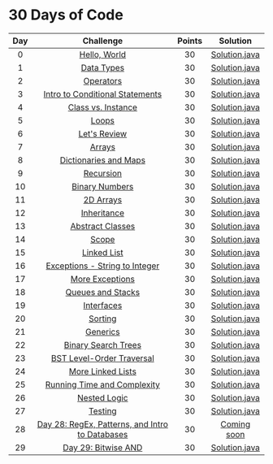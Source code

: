 # 30 Days of Code

| Day |                                                Challenge                                                | Points |                                                                                      Solution                                                                                       |
|:---:|:-------------------------------------------------------------------------------------------------------:|:------:|:-----------------------------------------------------------------------------------------------------------------------------------------------------------------------------------:|
|  0  | [Hello, World](https://www.hackerrank.com/challenges/30-hello-world)                                    |   30   |                  [Solution.java](https://github.com/uurkrtl/HackerRank_solutions/blob/master/30%20Days%20of%20Code/Day%2000%20-%20Hello%2C%20World/Solution.java)                   |
|  1  | [Data Types](https://www.hackerrank.com/challenges/30-data-types)                                       |   30   |                    [Solution.java](https://github.com/uurkrtl/HackerRank_solutions/blob/master/30%20Days%20of%20Code/Day%2001%20-%20Data%20Types/Solution.java)                     |
|  2  | [Operators](https://www.hackerrank.com/challenges/30-operators)                                         |   30   |                      [Solution.java](https://github.com/uurkrtl/HackerRank_solutions/blob/master/30%20Days%20of%20Code/Day%2002%20-%20Operators/Solution.java)                      |
|  3  | [Intro to Conditional Statements](https://www.hackerrank.com/challenges/30-conditional-statements)      |   30   |        [Solution.java](https://github.com/uurkrtl/HackerRank_solutions/blob/master/30%20Days%20of%20Code/Day%2003%20-%20Intro%20to%20Conditional%20Statements/Solution.java)        |
|  4  | [Class vs. Instance](https://www.hackerrank.com/challenges/30-class-vs-instance)                        |   30   |               [Solution.java](https://github.com/uurkrtl/HackerRank_solutions/blob/master/30%20Days%20of%20Code/Day%2004%20-%20Class%20vs.%20Instance/Solution.java)                |
|  5  | [Loops](https://www.hackerrank.com/challenges/30-loops)                                                 |   30   |                        [Solution.java](https://github.com/uurkrtl/HackerRank_solutions/blob/master/30%20Days%20of%20Code/Day%2005%20-%20Loops/Solution.java)                        |
|  6  | [Let's Review](https://www.hackerrank.com/challenges/30-review-loop)                                    |   30   |                   [Solution.java](https://github.com/uurkrtl/HackerRank_solutions/blob/master/30%20Days%20of%20Code/Day%2006%20-%20Let's%20Review/Solution.java)                    |
|  7  | [Arrays](https://www.hackerrank.com/challenges/30-arrays)                                               |   30   |                       [Solution.java](https://github.com/uurkrtl/HackerRank_solutions/blob/master/30%20Days%20of%20Code/Day%2007%20-%20Arrays/Solution.java)                        |
|  8  | [Dictionaries and Maps](https://www.hackerrank.com/challenges/30-dictionaries-and-maps)                 |   30   |              [Solution.java](https://github.com/uurkrtl/HackerRank_solutions/blob/master/30%20Days%20of%20Code/Day%2008%20-%20Dictionaries%20and%20Maps/Solution.java)              |
|  9  | [Recursion](https://www.hackerrank.com/challenges/30-recursion)                                         |   30   |                    [Solution.java](https://github.com/uurkrtl/HackerRank_solutions/blob/master/30%20Days%20of%20Code/Day%2009%20-%20Recursion%203/Solution.java)                    |
| 10  | [Binary Numbers](https://www.hackerrank.com/challenges/30-binary-numbers)                               |   30   |                  [Solution.java](https://github.com/uurkrtl/HackerRank_solutions/blob/master/30%20Days%20of%20Code/Day%2010%20-%20Binary%20Numbers/Solution.java)                   |
| 11  | [2D Arrays](https://www.hackerrank.com/challenges/30-2d-arrays)                                         |   30   |                     [Solution.java](https://github.com/uurkrtl/HackerRank_solutions/blob/master/30%20Days%20of%20Code/Day%2011%20-%202D%20Arrays/Solution.java)                     |
| 12  | [Inheritance](https://www.hackerrank.com/challenges/30-inheritance)                                     |   30   |                     [Solution.java](https://github.com/uurkrtl/HackerRank_solutions/blob/master/30%20Days%20of%20Code/Day%2012%20-%20Inheritance/Solution.java)                     |
| 13  | [Abstract Classes](https://www.hackerrank.com/challenges/30-abstract-classes)                           |   30   |                 [Solution.java](https://github.com/uurkrtl/HackerRank_solutions/blob/master/30%20Days%20of%20Code/Day%2013%20-%20Abstract%20Classes/Solution.java)                  |
| 14  | [Scope](https://www.hackerrank.com/challenges/30-scope)                                                 |   30   |                        [Solution.java](https://github.com/uurkrtl/HackerRank_solutions/blob/master/30%20Days%20of%20Code/Day%2014%20-%20Scope/Solution.java)                        |
| 15  | [Linked List](https://www.hackerrank.com/challenges/30-linked-list)                                     |   30   |                    [Solution.java](https://github.com/uurkrtl/HackerRank_solutions/blob/master/30%20Days%20of%20Code/Day%2015%20-%20Linked%20List/Solution.java)                    |
| 16  | [Exceptions - String to Integer](https://www.hackerrank.com/challenges/30-exceptions-string-to-integer) |   30   |       [Solution.java](https://github.com/uurkrtl/HackerRank_solutions/blob/master/30%20Days%20of%20Code/Day%2016%20-%20Exceptions%20-%20String%20to%20Integer/Solution.java)        |
| 17  | [More Exceptions](https://www.hackerrank.com/challenges/30-more-exceptions)                             |   30   |                  [Solution.java](https://github.com/uurkrtl/HackerRank_solutions/blob/master/30%20Days%20of%20Code/Day%2017%20-%20More%20Exceptions/Solution.java)                  |
| 18  | [Queues and Stacks](https://www.hackerrank.com/challenges/30-queues-stacks)                             |   30   |                [Solution.java](https://github.com/uurkrtl/HackerRank_solutions/blob/master/30%20Days%20of%20Code/Day%2018%20-%20Queues%20and%20Stacks/Solution.java)                |
| 19  | [Interfaces](https://www.hackerrank.com/challenges/30-interfaces)                                       |   30   |                     [Solution.java](https://github.com/uurkrtl/HackerRank_solutions/blob/master/30%20Days%20of%20Code/Day%2019%20-%20Interfaces/Solution.java)                      |
| 20  | [Sorting](https://www.hackerrank.com/challenges/30-sorting)                                             |   30   |                       [Solution.java](https://github.com/uurkrtl/HackerRank_solutions/blob/master/30%20Days%20of%20Code/Day%2020%20-%20Sorting/Solution.java)                       |
| 21  | [Generics](https://www.hackerrank.com/challenges/30-generics)                                           |   30   |                      [Solution.java](https://github.com/uurkrtl/HackerRank_solutions/blob/master/30%20Days%20of%20Code/Day%2021%20-%20Generics/Solution.java)                       |
| 22  | [Binary Search Trees](https://www.hackerrank.com/challenges/30-binary-search-trees)                     |   30   |               [Solution.java](https://github.com/uurkrtl/HackerRank_solutions/blob/master/30%20Days%20of%20Code/Day%2022%20-%20Binary%20Search%20Trees/Solution.java)               |
| 23  | [BST Level-Order Traversal](https://www.hackerrank.com/challenges/30-binary-trees)                      |   30   |            [Solution.java](https://github.com/uurkrtl/HackerRank_solutions/blob/master/30%20Days%20of%20Code/Day%2023%20-%20BST%20Level-Order%20Traversa/Solution.java)             |
| 24  | [More Linked Lists](https://www.hackerrank.com/challenges/30-linked-list-deletion)                      |   30   |                [Solution.java](https://github.com/uurkrtl/HackerRank_solutions/blob/master/30%20Days%20of%20Code/Day%2024%20-%20More%20Linked%20Lists/Solution.java)                |
| 25  | [Running Time and Complexity](https://www.hackerrank.com/challenges/30-running-time-and-complexity)     |   30   |          [Solution.java](https://github.com/uurkrtl/HackerRank_solutions/blob/master/30%20Days%20of%20Code/Day%2025%20-%20Running%20Time%20and%20Complexity/Solution.java)          |
| 26  | [Nested Logic](https://www.hackerrank.com/challenges/30-nested-logic)                                   |   30   |                   [Solution.java](https://github.com/uurkrtl/HackerRank_solutions/blob/master/30%20Days%20of%20Code/Day%2026%20-%20Nested%20Logic/Solution.java)                    |
| 27  | [Testing](https://www.hackerrank.com/challenges/30-testing)                                             |   30   |                       [Solution.java](https://github.com/uurkrtl/HackerRank_solutions/blob/master/30%20Days%20of%20Code/Day%2027%20-%20Testing/Solution.java)                       |
| 28  | [Day 28: RegEx, Patterns, and Intro to Databases](https://www.hackerrank.com/challenges/30-regex-patterns/problem)                                             |   30   | [Coming soon](https://github.com/uurkrtl/HackerRank_solutions/blob/master/30%20Days%20of%20Code/Day%2028%20-%20RegEx%2C%20Patterns%2C%20and%20Intro%20to%20Databases/Solution.java) |
| 29  | [Day 29: Bitwise AND](https://www.hackerrank.com/challenges/30-bitwise-and/problem)                                             |   30   |                                                                                    [Solution.java](https://github.com/uurkrtl/HackerRank_solutions/blob/master/30%20Days%20of%20Code/Day%2029%20-%20Bitwise%20AND/Solution.java)                                                                                    |
